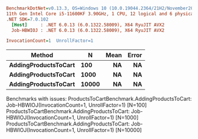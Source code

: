 ``` ini

BenchmarkDotNet=v0.13.3, OS=Windows 10 (10.0.19044.2364/21H2/November2021Update)
11th Gen Intel Core i5-11600KF 3.90GHz, 1 CPU, 12 logical and 6 physical cores
.NET SDK=7.0.102
  [Host]     : .NET 6.0.13 (6.0.1322.58009), X64 RyuJIT AVX2
  Job-HBWIOJ : .NET 6.0.13 (6.0.1322.58009), X64 RyuJIT AVX2

InvocationCount=1  UnrollFactor=1  

```
|               Method |     N | Mean | Error |
|--------------------- |------ |-----:|------:|
| **AddingProductsToCart** |   **100** |   **NA** |    **NA** |
| **AddingProductsToCart** |  **1000** |   **NA** |    **NA** |
| **AddingProductsToCart** | **10000** |   **NA** |    **NA** |

Benchmarks with issues:
  ProductsToCartBenchmark.AddingProductsToCart: Job-HBWIOJ(InvocationCount=1, UnrollFactor=1) [N=100]
  ProductsToCartBenchmark.AddingProductsToCart: Job-HBWIOJ(InvocationCount=1, UnrollFactor=1) [N=1000]
  ProductsToCartBenchmark.AddingProductsToCart: Job-HBWIOJ(InvocationCount=1, UnrollFactor=1) [N=10000]
